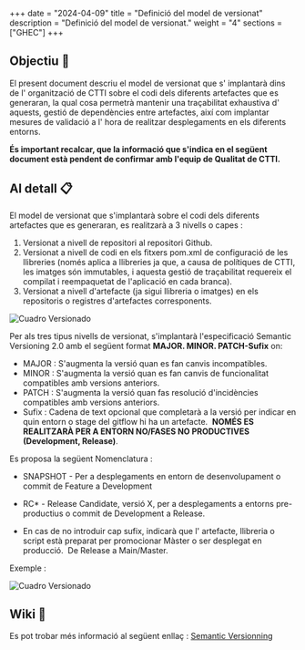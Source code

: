 
+++
date         = "2024-04-09"
title        = "Definició del model de versionat"
description  = "Definició del model de versionat."
weight      = "4"
sections    = ["GHEC"]
+++

## Objectiu 🚀

El present document descriu el model de versionat que s' implantarà dins de l' organització de CTTI sobre el codi dels diferents artefactes que es generaran, la qual cosa permetrà mantenir una traçabilitat exhaustiva d' aquests, gestió de dependències entre artefactes, així com implantar mesures de validació a l' hora de realitzar desplegaments en els diferents entorns.

**És important recalcar, que la informació que s'indica en el següent document està pendent de confirmar amb l'equip de Qualitat de CTTI.**

## Al detall 📋

El model de versionat que s'implantarà sobre el codi dels diferents artefactes que es generaran, es realitzarà a 3 nivells o capes :
1. Versionat a nivell de repositori al repositori Github.
2. Versionat a nivell de codi en els fitxers pom.xml de configuració de les llibreries (només aplica a llibreries ja que, a causa de polítiques de CTTI, les imatges són immutables, i aquesta gestió de traçabilitat requereix el compilat i reempaquetat de l'aplicació en cada branca).
3. Versionat a nivell d'artefacte (ja sigui llibreria o imatges) en els repositoris o registres d'artefactes corresponents.


![Cuadro Versionado](/images/GHEC/cuadro_versionado.png)

Per als tres tipus nivells de versionat, s'implantarà l'especificació Semantic Versioning 2.0 amb el següent format **MAJOR. MINOR. PATCH-Sufix** on:

+ MAJOR : S'augmenta la versió quan es fan canvis incompatibles. 
+ MINOR : S'augmenta la versió quan es fan canvis de funcionalitat compatibles amb versions anteriors. 
+ PATCH : S'augmenta la versió quan fas resolució d'incidències compatibles amb versions anteriors.
+ Sufix : Cadena de text opcional que completarà a la versió per indicar en quin entorn o stage del gitflow hi ha un artefacte.  **NOMÉS ES REALITZARÀ PER A ENTORN NO/FASES NO PRODUCTIVES (Development, Release)**.  

Es proposa la següent Nomenclatura :
- SNAPSHOT - Per a desplegaments en entorn de desenvolupament o commit de Feature a Development

- RC* - Release Candidate, versió X, per a desplegaments a entorns pre-productius o commit de Development a Release.

- En cas de no introduir cap sufix, indicarà que l' artefacte, llibreria o script està preparat per promocionar Màster o ser desplegat en producció.  De Release a Main/Master.

Exemple :


![Cuadro Versionado](/images/GHEC/ejemplo_semver.png)

## Wiki 📖

Es pot trobar més informació al següent enllaç :
[Semantic Versionning](https://semver.org/spec/v2.0.0.html)







